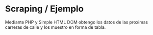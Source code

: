 # Scraping / Ejemplo
Mediante PHP y Simple HTML DOM obtengo los datos de las proximas carreras de calle y los muestro en forma de tabla.
